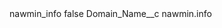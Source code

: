 <?xml version="1.0" encoding="UTF-8"?>
<CustomMetadata xmlns="http://soap.sforce.com/2006/04/metadata" xmlns:xsi="http://www.w3.org/2001/XMLSchema-instance" xmlns:xsd="http://www.w3.org/2001/XMLSchema">
    <label>nawmin_info</label>
    <protected>false</protected>
    <values>
        <field>Domain_Name__c</field>
        <value xsi:type="xsd:string">nawmin.info</value>
    </values>
</CustomMetadata>
